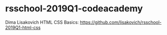 # rsschool-2019Q1-codeacademy
Dima Lisakovich
HTML CSS Basics: https://github.com/lisakovich/rsschool-2019Q1-html-css
